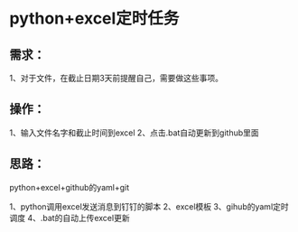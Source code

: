 # python+excel定时任务

## 需求：
1、对于文件，在截止日期3天前提醒自己，需要做这些事项。

## 操作：
1、输入文件名字和截止时间到excel
2、点击.bat自动更新到github里面

## 思路：
python+excel+github的yaml+git

1、python调用excel发送消息到钉钉的脚本
2、excel模板
3、gihub的yaml定时调度
4、.bat的自动上传excel更新

